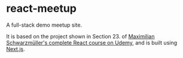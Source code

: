 # react-meetup
A full-stack demo meetup site.

It is based on the project shown in Section 23. of [Maximilian Schwarzmüller's complete React course on Udemy](https://www.udemy.com/course/react-the-complete-guide-incl-redux/), and is built using [Next.js](https://nextjs.org).

